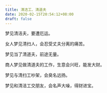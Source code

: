```yaml
---
title: 清洁工、清道夫
date: 2020-02-15T20:54:12+08:00
draft: false
---
```


梦见清洁夫，要遭厄运。

女人梦见清扫人，会忍受丈夫分离的痛苦。

梦见当了清道夫，前途无量。

商人梦见做清道夫的工作，生意会兴旺，能发大财。

梦见与清扫工吵架，会臭名远扬。

梦见和清洁工交朋友，会名声大噪，得财进宝。